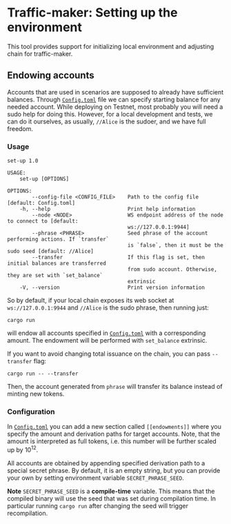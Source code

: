 # Traffic-maker: Setting up the environment

This tool provides support for initializing local environment and adjusting chain for traffic-maker.

## Endowing accounts

Accounts that are used in scenarios are supposed to already have sufficient balances.
Through [`Config.toml`](Config.toml) file we can specify starting balance for any needed account.
While deploying on Testnet, most probably you will need a sudo help for doing this.
However, for a local development and tests, we can do it ourselves, as usually, `//Alice` is the sudoer, and we have full freedom.

### Usage

```shell
set-up 1.0

USAGE:
    set-up [OPTIONS]

OPTIONS:
        --config-file <CONFIG_FILE>    Path to the config file [default: Config.toml]
    -h, --help                         Print help information
        --node <NODE>                  WS endpoint address of the node to connect to [default:
                                       ws://127.0.0.1:9944]
        --phrase <PHRASE>              Seed phrase of the account performing actions. If `transfer`
                                       is `false`, then it must be the sudo seed [default: //Alice]
        --transfer                     If this flag is set, then initial balances are transferred
                                       from sudo account. Otherwise, they are set with `set_balance`
                                       extrinsic
    -V, --version                      Print version information
```
So by default, if your local chain exposes its web socket at `ws://127.0.0.1:9944` and `//Alice` is the sudo phrase, then running just:
```
cargo run
```
will endow all accounts specified in [`Config.toml`](Config.toml) with a corresponding amount.
The endowment will be performed with `set_balance` extrinsic.

If you want to avoid changing total issuance on the chain, you can pass `--transfer` flag:
```
cargo run -- --transfer
```
Then, the account generated from `phrase` will transfer its balance instead of minting new tokens.

### Configuration

In [`Config.toml`](Config.toml) you can add a new section called `[[endowments]]` where you specify the amount and derivation paths for target accounts.
Note, that the amount is interpreted as full tokens, i.e. this number will be further scaled up by 10<sup>12</sup>.

All accounts are obtained by appending specified derivation path to a special secret phrase.
By default, it is an empty string, but you can provide your own by setting environment variable `SECRET_PHRASE_SEED`.

**Note** `SECRET_PHRASE_SEED` is a **compile-time** variable.
This means that the compiled binary will use the seed that was set during compilation time.
In particular running `cargo run` after changing the seed will trigger recompilation.

